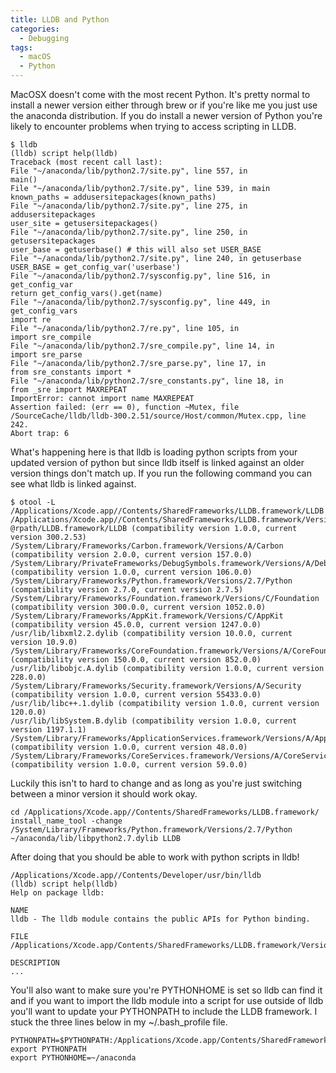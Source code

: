 ```yaml
---
title: LLDB and Python
categories:
  - Debugging
tags:
  - macOS
  - Python
---
```


MacOSX doesn't come with the most recent Python. It's pretty normal to install a newer version either through brew or if you're like me you just use the anaconda distribution. If you do install a newer version of Python you're likely to encounter problems when trying to access scripting in LLDB.

```shell
$ lldb
(lldb) script help(lldb)
Traceback (most recent call last):
File "~/anaconda/lib/python2.7/site.py", line 557, in
main()
File "~/anaconda/lib/python2.7/site.py", line 539, in main
known_paths = addusersitepackages(known_paths)
File "~/anaconda/lib/python2.7/site.py", line 275, in addusersitepackages
user_site = getusersitepackages()
File "~/anaconda/lib/python2.7/site.py", line 250, in getusersitepackages
user_base = getuserbase() # this will also set USER_BASE
File "~/anaconda/lib/python2.7/site.py", line 240, in getuserbase
USER_BASE = get_config_var('userbase')
File "~/anaconda/lib/python2.7/sysconfig.py", line 516, in get_config_var
return get_config_vars().get(name)
File "~/anaconda/lib/python2.7/sysconfig.py", line 449, in get_config_vars
import re
File "~/anaconda/lib/python2.7/re.py", line 105, in
import sre_compile
File "~/anaconda/lib/python2.7/sre_compile.py", line 14, in
import sre_parse
File "~/anaconda/lib/python2.7/sre_parse.py", line 17, in
from sre_constants import *
File "~/anaconda/lib/python2.7/sre_constants.py", line 18, in
from _sre import MAXREPEAT
ImportError: cannot import name MAXREPEAT
Assertion failed: (err == 0), function ~Mutex, file /SourceCache/lldb/lldb-300.2.51/source/Host/common/Mutex.cpp, line 242.
Abort trap: 6
```

What's happening here is that lldb is loading python scripts from your updated version of python but since lldb itself is linked against an older version things don't match up. If you run the following command you can see what lldb is linked against.

```shell
$ otool -L /Applications/Xcode.app//Contents/SharedFrameworks/LLDB.framework/LLDB
/Applications/Xcode.app//Contents/SharedFrameworks/LLDB.framework/Versions/A/LLDB:
@rpath/LLDB.framework/LLDB (compatibility version 1.0.0, current version 300.2.53)
/System/Library/Frameworks/Carbon.framework/Versions/A/Carbon (compatibility version 2.0.0, current version 157.0.0)
/System/Library/PrivateFrameworks/DebugSymbols.framework/Versions/A/DebugSymbols (compatibility version 1.0.0, current version 106.0.0)
/System/Library/Frameworks/Python.framework/Versions/2.7/Python (compatibility version 2.7.0, current version 2.7.5)
/System/Library/Frameworks/Foundation.framework/Versions/C/Foundation (compatibility version 300.0.0, current version 1052.0.0)
/System/Library/Frameworks/AppKit.framework/Versions/C/AppKit (compatibility version 45.0.0, current version 1247.0.0)
/usr/lib/libxml2.2.dylib (compatibility version 10.0.0, current version 10.9.0)
/System/Library/Frameworks/CoreFoundation.framework/Versions/A/CoreFoundation (compatibility version 150.0.0, current version 852.0.0)
/usr/lib/libobjc.A.dylib (compatibility version 1.0.0, current version 228.0.0)
/System/Library/Frameworks/Security.framework/Versions/A/Security (compatibility version 1.0.0, current version 55433.0.0)
/usr/lib/libc++.1.dylib (compatibility version 1.0.0, current version 120.0.0)
/usr/lib/libSystem.B.dylib (compatibility version 1.0.0, current version 1197.1.1)
/System/Library/Frameworks/ApplicationServices.framework/Versions/A/ApplicationServices (compatibility version 1.0.0, current version 48.0.0)
/System/Library/Frameworks/CoreServices.framework/Versions/A/CoreServices (compatibility version 1.0.0, current version 59.0.0)
```

Luckily this isn't to hard to change and as long as you're just switching between a minor version it should work okay.

```shell
cd /Applications/Xcode.app//Contents/SharedFrameworks/LLDB.framework/
install_name_tool -change /System/Library/Frameworks/Python.framework/Versions/2.7/Python ~/anaconda/lib/libpython2.7.dylib LLDB
```

After doing that you should be able to work with python scripts in lldb!

```shell
/Applications/Xcode.app//Contents/Developer/usr/bin/lldb
(lldb) script help(lldb)
Help on package lldb:

NAME
lldb - The lldb module contains the public APIs for Python binding.

FILE
/Applications/Xcode.app/Contents/SharedFrameworks/LLDB.framework/Versions/A/Resources/Python/lldb/__init__.py

DESCRIPTION
...
```

You'll also want to make sure you're PYTHONHOME is set so lldb can find it and if you want to import the lldb module into a script for use outside of lldb you'll want to update your PYTHONPATH to include the LLDB framework. I stuck the three lines below in my ~/.bash_profile file.

```shell
PYTHONPATH=$PYTHONPATH:/Applications/Xcode.app/Contents/SharedFrameworks/LLDB.framework/Resources/Python
export PYTHONPATH
export PYTHONHOME=~/anaconda
```
